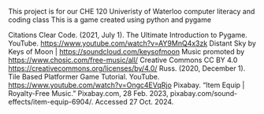 This project is for our CHE 120 Univeristy of Waterloo computer literacy and coding class
This is a game created using python and pygame

Citations
Clear Code. (2021, July 1). The Ultimate Introduction to Pygame. YouTube. 	https://www.youtube.com/watch?v=AY9MnQ4x3zk 
Distant Sky by Keys of Moon | https://soundcloud.com/keysofmoon
Music promoted by https://www.chosic.com/free-music/all/
Creative Commons CC BY 4.0
https://creativecommons.org/licenses/by/4.0/
Russ. (2020, December 1). Tile Based Platformer Game Tutorial. YouTube. 	https://www.youtube.com/watch?v=Ongc4EVqRjo 
Pixabay. “Item Equip | Royalty-Free Music.” Pixabay.com, 28 Feb. 2023, 	pixabay.com/sound-effects/item-equip-6904/. Accessed 27 Oct. 2024.

